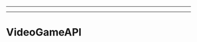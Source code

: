 ----------------------------------------
----------------------------------------------------------------------------------------------------
# VideoGameAPI
